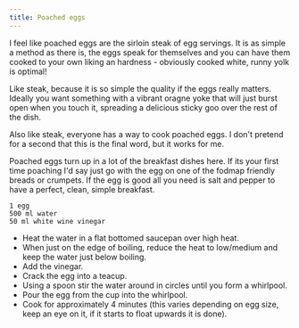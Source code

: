 ```yaml
---
title: Poached eggs
---
```


I feel like poached eggs are the sirloin steak of egg servings. It is as simple a method as there is, the eggs speak for themselves and you can have them cooked to your own liking an hardness - obviously cooked white, runny yolk is optimal!

Like steak, because it is so simple the quality if the eggs really matters. Ideally you want something with a vibrant oragne yoke that will just burst open when you touch it, spreading a delicious sticky goo over the rest of the dish.

Also like steak, everyone has a way to cook poached eggs. I don't pretend for a second that this is the final word, but it works for me. 

Poached eggs turn up in a lot of the breakfast dishes here. If its your first time poaching I'd say just go with the egg on one of the fodmap friendly breads or crumpets. If the egg is good all you need is salt and pepper to have a perfect, clean, simple breakfast.

	1 egg
	500 ml water
	50 ml white wine vinegar
	
* Heat the water in a flat bottomed saucepan over high heat.
* When just on the edge of boiling, reduce the heat to low/medium and keep the water just below boiling.
* Add the vinegar.
* Crack the egg into a teacup.
* Using a spoon stir the water around in circles until you form a whirlpool.
* Pour the egg from the cup into the whirlpool.
* Cook for approximately 4 minutes (this varies depending on egg size, keep an eye on it, if it starts to float upwards it is done).
